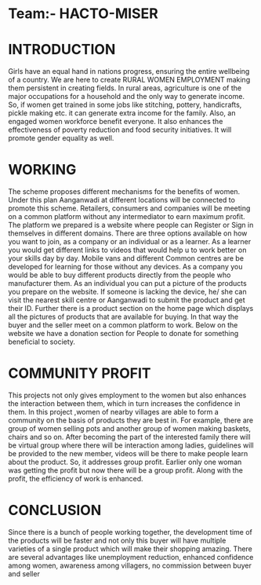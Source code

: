 # Team:- HACTO-MISER


# INTRODUCTION

Girls have an equal hand in nations progress, ensuring the entire wellbeing of a country. We are here to create RURAL WOMEN EMPLOYMENT making them persistent in creating fields.
In rural areas, agriculture is one of the major occupations for a household and the only way to generate income. So, if women get trained in some jobs like stitching, pottery, handicrafts, pickle making etc. it can generate extra income for the family.  Also, an engaged women workforce benefit everyone. It also enhances the effectiveness of poverty reduction and food security initiatives. It will promote gender equality as well.

# WORKING

The scheme proposes different mechanisms for the benefits of women. Under this plan Aanganwadi at different locations will be connected to promote this scheme. Retailers, consumers and companies will be meeting on a common platform without any intermediator to earn maximum profit. The platform we prepared is a website where people can Register or Sign in themselves in different domains. There are three options available on how you want to join, as a company or an individual or as a learner. As a learner you would get different links to videos that would help u to work better on your skills day by day. Mobile vans and different Common centres are be developed for learning for those without any devices.  As a company you would be able to buy different products directly from the people who manufacturer them. As an individual you can put a picture of the products you prepare on the website. If someone is lacking the device, he/ she can visit the nearest skill centre or Aanganwadi to submit the product and get their ID. Further there is a product section on the home page which displays all the pictures of products that are available for buying. In that way the buyer and the seller meet on a common platform to work. Below on the website we have a donation section for People to donate for something beneficial to society.

# COMMUNITY PROFIT

This projects not only gives employment to the women but also enhances the interaction between them, which in turn increases the confidence in them. In this project ,women of nearby villages are able to form a community on the basis of products they are best in. For example, there are group of women selling pots and another group of women making baskets, chairs and so on. After becoming the part of the interested family there will be virtual group where there will be interaction among ladies, guidelines will be provided to the new member, videos will be there to make people learn about the product. So, it addresses group profit. Earlier only one woman was getting the profit but now there will be a group profit. Along with the profit, the efficiency of work is enhanced.

# CONCLUSION

Since there is a bunch of people working together, the development time of the products will be faster and not only this buyer will have multiple varieties of a single product which will make their shopping amazing. There are several advantages like unemployment reduction, enhanced confidence among women, awareness among villagers, no commission between buyer and seller



